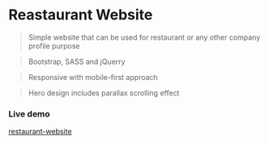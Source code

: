 # Reastaurant Website

> Simple website that can be used for restaurant or any other company profile purpose

> Bootstrap, SASS and jQuerry

> Responsive with mobile-first approach

> Hero design includes parallax scrolling effect


### Live demo

[restaurant-website](https://marinazzz.github.io/restaurant-website/)